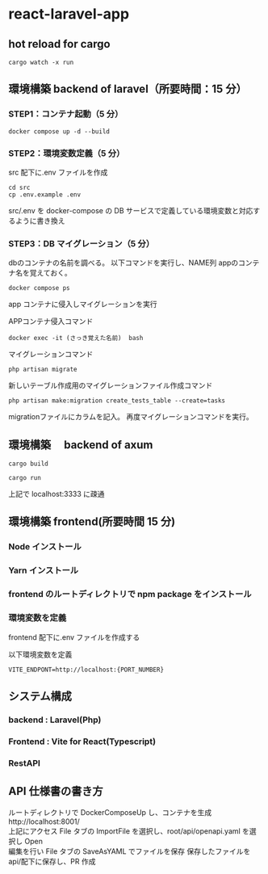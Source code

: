 # react-laravel-app

## hot reload for cargo

```
cargo watch -x run
```

## 環境構築 backend of laravel（所要時間：15 分）

### STEP1：コンテナ起動（5 分）

```
docker compose up -d --build
```

### STEP2：環境変数定義（5 分）

src 配下に.env ファイルを作成

```
cd src
cp .env.example .env
```

src/.env を docker-compose の DB サービスで定義している環境変数と対応するように書き換え

### STEP3：DB マイグレーション（5 分）

dbのコンテナの名前を調べる。
以下コマンドを実行し、NAME列 appのコンテナ名を覚えておく。
```
docker compose ps
```

app コンテナに侵入しマイグレーションを実行

APPコンテナ侵入コマンド
```
docker exec -it (さっき覚えた名前)  bash
```

マイグレーションコマンド
```
php artisan migrate
```

新しいテーブル作成用のマイグレーションファイル作成コマンド
```
php artisan make:migration create_tests_table --create=tasks
```

migrationファイルにカラムを記入。
再度マイグレーションコマンドを実行。


## 環境構築　 backend of axum

```
cargo build

cargo run

```

上記で localhost:3333 に疎通

## 環境構築 frontend(所要時間 15 分)

### Node インストール

### Yarn インストール

### frontend のルートディレクトリで npm package をインストール

### 環境変数を定義

frontend 配下に.env ファイルを作成する

以下環境変数を定義

```
VITE_ENDPONT=http://localhost:{PORT_NUMBER}
```

## システム構成

### backend : Laravel(Php)

### Frontend : Vite for React(Typescript)

### RestAPI

## API 仕様書の書き方

ルートディレクトリで DockerComposeUp し、コンテナを生成  
http://localhost:8001/  
上記にアクセス
File タブの ImportFile を選択し、root/api/openapi.yaml を選択し Open  
編集を行い File タブの SaveAsYAML でファイルを保存
保存したファイルを api/配下に保存し、PR 作成

